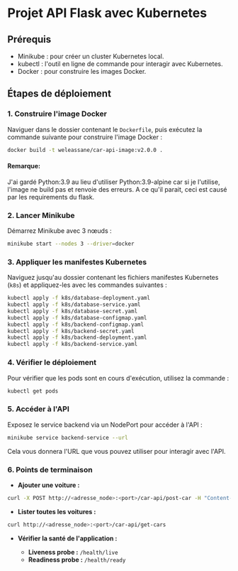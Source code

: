 
# Projet API Flask avec Kubernetes

## Prérequis

- Minikube : pour créer un cluster Kubernetes local.
- kubectl : l'outil en ligne de commande pour interagir avec Kubernetes.
- Docker : pour construire les images Docker.

## Étapes de déploiement

### 1. Construire l'image Docker

Naviguer dans le dossier contenant le `Dockerfile`, puis exécutez la commande suivante pour construire l'image Docker :

```bash
docker build -t weleassane/car-api-image:v2.0.0 .
```
#### Remarque:
J'ai gardé Python:3.9 au lieu d'utiliser Python:3.9-alpine car si je l'utilise, l'image ne build pas et renvoie des erreurs. A ce qu'il parait, ceci est causé par les requirements du flask.
### 2. Lancer Minikube

Démarrez Minikube avec 3 nœuds :

```bash
minikube start --nodes 3 --driver=docker
```

### 3. Appliquer les manifestes Kubernetes

Naviguez jusqu'au dossier contenant les fichiers manifestes Kubernetes (`k8s`) et appliquez-les avec les commandes suivantes :

```bash
kubectl apply -f k8s/database-deployment.yaml
kubectl apply -f k8s/database-service.yaml
kubectl apply -f k8s/database-secret.yaml
kubectl apply -f k8s/database-configmap.yaml
kubectl apply -f k8s/backend-configmap.yaml
kubectl apply -f k8s/backend-secret.yaml
kubectl apply -f k8s/backend-deployment.yaml
kubectl apply -f k8s/backend-service.yaml
```

### 4. Vérifier le déploiement

Pour vérifier que les pods sont en cours d'exécution, utilisez la commande :

```bash
kubectl get pods
```

### 5. Accéder à l'API

Exposez le service backend via un NodePort pour accéder à l'API :

```bash
minikube service backend-service --url
```

Cela vous donnera l'URL que vous pouvez utiliser pour interagir avec l'API.

### 6. Points de terminaison

- **Ajouter une voiture :**

```bash
curl -X POST http://<adresse_node>:<port>/car-api/post-car -H "Content-Type: application/json" -d '{"brand": "Toyota", "colour": "Red"}'
```

- **Lister toutes les voitures :**

```bash
curl http://<adresse_node>:<port>/car-api/get-cars
```

- **Vérifier la santé de l'application :**

  - **Liveness probe :** `/health/live`
  - **Readiness probe :** `/health/ready`
